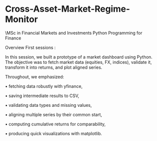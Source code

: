 # Cross-Asset-Market-Regime-Monitor
\MSc in Financial Markets and Investments Python Programming for Finance  

Overview First sessions :   

In this session, we built a prototype of a market dashboard using Python. The objective was to fetch market data (equities, FX, indices), validate it, transform it into returns, and plot aligned series.  

Throughout, we emphasized:  

• fetching data robustly with yfinance,  

• saving intermediate results to CSV,  

• validating data types and missing values,  

• aligning multiple series by their common start,  

• computing cumulative returns for comparability,  

• producing quick visualizations with matplotlib.

